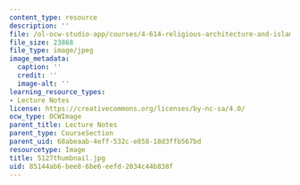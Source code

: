 ```yaml
---
content_type: resource
description: ''
file: /ol-ocw-studio-app/courses/4-614-religious-architecture-and-islamic-cultures-fall-2002/85144ab6bee86be6eefd2034c44b838f_5127thumbnail.jpg
file_size: 23868
file_type: image/jpeg
image_metadata:
  caption: ''
  credit: ''
  image-alt: ''
learning_resource_types:
- Lecture Notes
license: https://creativecommons.org/licenses/by-nc-sa/4.0/
ocw_type: OCWImage
parent_title: Lecture Notes
parent_type: CourseSection
parent_uid: 68abeaab-4eff-532c-e858-18d3ffb567bd
resourcetype: Image
title: 5127thumbnail.jpg
uid: 85144ab6-bee8-6be6-eefd-2034c44b838f
---
```

